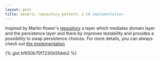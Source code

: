 ```yaml
---
layout: post
title: Generic repository pattern, a C# implementation
---
```


Inspired by Martin flower's [repository](http://martinfowler.com/eaaCatalog/repository.html) a layer which mediates domain layer and the persistence 
layer and there by improves testability and provides a possibility to swap persistence choices. For more details, you can always check out [the implementation](https://github.com/lakshmanav/repository/)

{% gist bf650b70f7230b5fdeb2 %}
